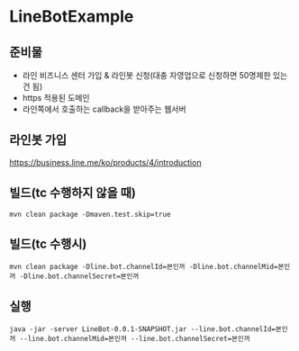 # LineBotExample

## 준비물
* 라인 비즈니스 센터 가입 & 라인봇 신청(대충 자영업으로 신청하면 50명제한 있는 건 됨)
* https 적용된 도메인
* 라인쪽에서 호출하는 callback을 받아주는 웹서버

## 라인봇 가입
https://business.line.me/ko/products/4/introduction

## 빌드(tc 수행하지 않을 때)
```
mvn clean package -Dmaven.test.skip=true
```

## 빌드(tc 수행시)
```
mvn clean package -Dline.bot.channelId=본인꺼 -Dline.bot.channelMid=본인꺼 -Dline.bot.channelSecret=본인꺼
```

## 실행
```
java -jar -server LineBot-0.0.1-SNAPSHOT.jar --line.bot.channelId=본인꺼 --line.bot.channelMid=본인꺼 --line.bot.channelSecret=본인꺼
```
